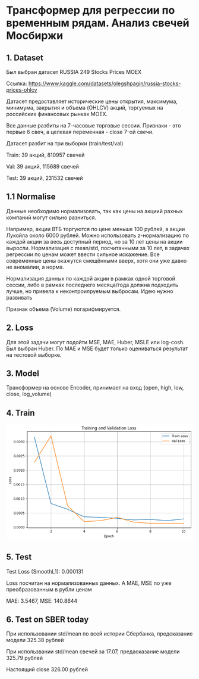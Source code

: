 # Трансформер для регрессии по временным рядам. Анализ свечей Мосбиржи

## 1. Dataset

Был выбран датасет RUSSIA 249 Stocks Prices MOEX

Ссылка: https://www.kaggle.com/datasets/olegshpagin/russia-stocks-prices-ohlcv

Датасет предоставляет исторические цены открытия, максимума, минимума, закрытия и объема (OHLCV) акций, торгуемых на российских финансовых рынках MOEX.

Все данные разбиты на 7-часовые торговые сессии. Признаки - это первые 6 свеч, а целевая переменная - close 7-ой свечи.

Датасет разбит на три выборки (train/test/val)

Train: 39 акций, 810957 свечей

Val:   39 акций, 115689 свечей

Test:  39 акций, 231532 свечей


## 1.1 Normalise

Данные необходимо нормализовать, так как цены на акциий рахных компаний могут сильно разниться.

Например, акции ВТБ торгуются по цене меньше 100 рублей, а акции Лукойла около 6000 рублей.
Можно использовать z-нормализацию по каждой акции за весь доступный период, но за 10 лет цены на акции выросли. Нормализация с mean/std, посчитанными за 10 лет, в задачах регрессии по ценам может ввести сильное искажение. Все современные цены окажутся смещёнными вверх, хотя они уже давно не аномалии, а норма. 

Нормализация данных по каждой акции в рамках одной торговой сессии, либо в рамках последнего месяца/года должна подходить лучше, но привела к неконтроилруемым выбросам. Идею нужно развивать

Признак объема (Volume) логарифмируется.

## 2. Loss

Для этой задачи могут подойти MSE, MAE, Huber, MSLE или log-cosh. Был выбран Huber. По MAE и MSE будет только оцениваться результат на тестовой выборке.

## 3. Model

Трансформер на основе Encoder, принимает на вход (open, high, low, close, log_volume)

## 4. Train

![train](https://github.com/dmitryboris/practice_summer_project/blob/main/train.png)

## 5. Test

Test Loss (SmoothL1): 0.000131

Loss посчитан на нормализованных данных. А MAE, MSE по уже преобразованным в рубли ценам

MAE: 3.5467, MSE: 140.8644

## 6. Test on SBER today

При использовании std/mean по всей истории Сбербанка, предсказание модели 325.38 рублей

При использвании std/mean свечей за 17.07, предасказание модели 325.79 рублей

Настоящий close 326.00 рублей
